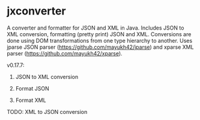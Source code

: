 # jxconverter

A converter and formatter for JSON and XML in Java. Includes JSON to XML conversion, formatting (pretty print) JSON and XML. Conversions are done using DOM transformations from one type hierarchy to another. Uses jparse JSON parser (https://github.com/mayukh42/jparse) and xparse XML parser (https://github.com/mayukh42/xparse).

v0.17.7: 

1. JSON to XML conversion

2. Format JSON

3. Format XML


TODO: XML to JSON conversion
